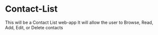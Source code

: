 # Contact-List

This will be a Contact List web-app
It will allow the user to Browse, Read, Add, Edit, or Delete contacts